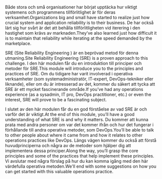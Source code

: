 <span data-ttu-id="8a9ab-101">Både stora och små organisationer har börjat upptäcka hur viktigt systemens och programmens tillförlitlighet är för deras verksamhet.</span><span class="sxs-lookup"><span data-stu-id="8a9ab-101">Organizations big and small have started to realize just how crucial system and application reliability is to their business.</span></span> <span data-ttu-id="8a9ab-102">De har också lärt sig hur svårt är det att behålla tillförlitligheten vid iterering i den hastighet som krävs av marknaden.</span><span class="sxs-lookup"><span data-stu-id="8a9ab-102">They’ve also learned just how difficult it is to maintain that reliability while iterating at the speed demanded by the marketplace.</span></span> 

<span data-ttu-id="8a9ab-103">SRE (Site Reliability Engineering ) är en beprövad metod för denna utmaning.</span><span class="sxs-lookup"><span data-stu-id="8a9ab-103">Site Reliability Engineering (SRE) is a proven approach to this challenge.</span></span> <span data-ttu-id="8a9ab-104">I den här modulen får du en introduktion till principer och metoder för SRE.</span><span class="sxs-lookup"><span data-stu-id="8a9ab-104">This module will introduce you to the principles and practices of SRE.</span></span> <span data-ttu-id="8a9ab-105">Om du tidigare har varit involverad i operativa verksamheter (som systemadministratör, IT-expert, DevOps-tekniker eller liknande), eller om du är intresserad av det, kommer du säkert att tycka att SRE är ett mycket fascinerande område.</span><span class="sxs-lookup"><span data-stu-id="8a9ab-105">If you’ve had any operations experience (as a sysadmin, IT pro, DevOps practitioner, etc.) or even the interest, SRE will prove to be a fascinating subject.</span></span>

<span data-ttu-id="8a9ab-106">I slutet av den här modulen får du en god förståelse av vad SRE är och varför det är viktigt.</span><span class="sxs-lookup"><span data-stu-id="8a9ab-106">At the end of this module, you’ll have a good understanding of what SRE is and why it matters.</span></span> <span data-ttu-id="8a9ab-107">Du kommer att kunna prata med andra personer om var det kommer ifrån och hur det fungerar i förhållande till andra operativa metoder, som DevOps.</span><span class="sxs-lookup"><span data-stu-id="8a9ab-107">You’ll be able to talk to other people about where it came from and how it relates to other operations practices like DevOps.</span></span> <span data-ttu-id="8a9ab-108">Längs vägen kommer du också att förstå huvudprinciperna och några av de metoder som hjälper dig att implementera dessa principer.</span><span class="sxs-lookup"><span data-stu-id="8a9ab-108">Along the way, you’ll grasp the core principles and some of the practices that help implement these principles.</span></span> <span data-ttu-id="8a9ab-109">Vi avslutar med några förslag på hur du kan komma igång med den här värdefulla operativa metoden.</span><span class="sxs-lookup"><span data-stu-id="8a9ab-109">We'll end with some suggestions on how you can get started with this valuable operations practice.</span></span>
